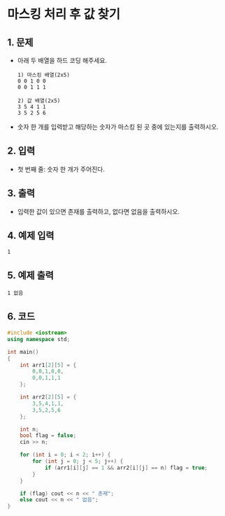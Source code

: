 # 마스킹 처리 후 값 찾기

## 1. 문제

- 아래 두 배열을 하드 코딩 해주세요.

  ```
  1) 마스킹 배열(2x5)
  0 0 1 0 0
  0 0 1 1 1
  
  2) 값 배열(2x5)
  3 5 4 1 1
  3 5 2 5 6
  ```

- 숫자 한 개를 입력받고 해당하는 숫자가 마스킹 된 곳 중에 있는지를 출력하시오.


## 2. 입력

- 첫 번째 줄: 숫자 한 개가 주어진다.

## 3. 출력

- 입력한 값이 있으면 존재를 출력하고, 없다면 없음을 출력하시오.


## 4. 예제 입력
```
1
```

## 5. 예제 출력
```
1 없음
```

## 6. 코드

```c++
#include <iostream>
using namespace std;

int main()
{
    int arr1[2][5] = {
        0,0,1,0,0,
        0,0,1,1,1
    };

    int arr2[2][5] = {
        3,5,4,1,1,
        3,5,2,5,6
    };

    int n;
    bool flag = false;
    cin >> n;

    for (int i = 0; i < 2; i++) {
        for (int j = 0; j < 5; j++) {
            if (arr1[i][j] == 1 && arr2[i][j] == n) flag = true;
        }
    }

    if (flag) cout << n << " 존재";
    else cout << n << " 없음";
}
```
